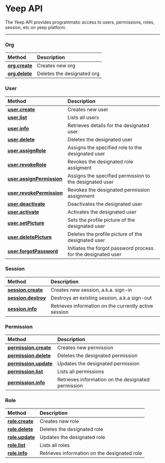 # Yeep API

The Yeep API provides programmatic access to users, permissions, roles, session, etc on yeep platform.

***

### Org

| Method | Description |
| :----- | :---------- |
| **[org.create](methods/org.create.md)** | Creates new org |
| **[org.delete](methods/org.delete.md)** | Deletes the designated org |

### User

| Method | Description |
| :----- | :---------- |
| **[user.create](methods/user.create.md)** | Creates new user |
| **[user.list](methods/user.list.md)** | Lists all users |
| **[user.info](methods/user.info.md)** | Retrieves details for the designated user |
| **[user.delete](methods/user.delete.md)** | Deletes the designated user |
| **[user.assignRole](methods/user.assignRole.md)** | Assigns the specified role to the designated user |
| **[user.revokeRole](methods/user.revokeRole.md)** | Revokes the designated role assigment |
| **[user.assignPermission](methods/user.assignPermission.md)** | Assigns the specified permission to the designated user |
| **[user.revokePermission](methods/user.revokePermission.md)** | Revokes the designated permission assignment |
| **[user.deactivate](methods/user.deactivate.md)** | Deactivates the designated user |
| **[user.activate](methods/user.activate.md)** | Activates the designated user |
| **[user.setPicture](methods/user.setPicture.md)** | Sets the profile picture of the designated user |
| **[user.deletePicture](methods/user.deletePicture.md)** | Deletes the profile picture of the designated user |
| **[user.forgotPassword](methods/user.forgotPassword.md)** | Initiates the forgot password process for the designated user |

### Session

| Method | Description |
| :----- | :---------- |
| **[session.create](methods/session.create.md)** | Creates new session, a.k.a. sign-in |
| **[session.destroy](methods/session.destroy.md)** | Destroys an existing session, a.k.a sign-out |
| **[session.info](methods/session.info.md)** | Retrieves information on the currently active session |

### Permission

| Method | Description |
| :----- | :---------- |
| **[permission.create](methods/permission.create.md)** | Creates new permission |
| **[permission.delete](methods/permission.delete.md)** | Deletes the designated permission |
| **[permission.update](methods/permission.update.md)** | Updates the designated permission |
| **[permission.list](methods/permission.list.md)** | Lists all permissions |
| **[permission.info](methods/permission.info.md)** | Retrieves information on the designated permission |

### Role

| Method | Description |
| :----- | :---------- |
| **[role.create](methods/role.create.md)** | Creates new role |
| **[role.delete](methods/role.delete.md)** | Deletes the designated role |
| **[role.update](methods/role.update.md)** | Updates the designated role |
| **[role.list](methods/role.list.md)** | Lists all roles |
| **[role.info](methods/role.info.md)** | Retrieves information on the designated role |

